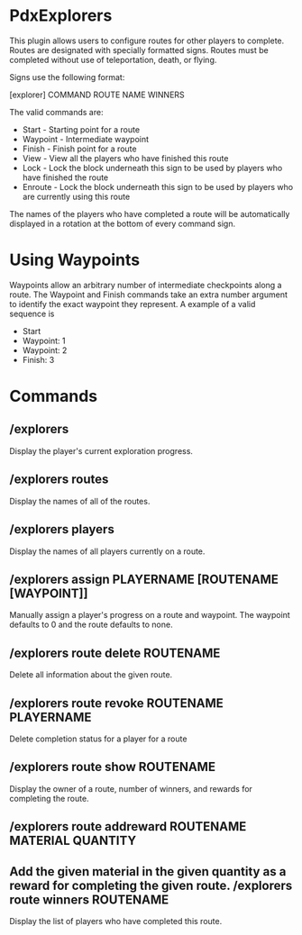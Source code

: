 PdxExplorers
============

This plugin allows users to configure routes for other players to complete.
Routes are designated with specially formatted signs. Routes must be completed
without use of teleportation, death, or flying.

Signs use the following format:

[explorer]
COMMAND
ROUTE NAME
WINNERS

The valid commands are:

  * Start - Starting point for a route
  * Waypoint - Intermediate waypoint
  * Finish - Finish point for a route
  * View - View all the players who have finished this route
  * Lock - Lock the block underneath this sign to be used by players who have finished the route
  * Enroute - Lock the block underneath this sign to be used by players who are currently using this route

The names of the players who have completed a route will be automatically displayed in a rotation at the
bottom of every command sign.

Using Waypoints
===============

Waypoints allow an arbitrary number of intermediate checkpoints along a route. The Waypoint and Finish commands
take an extra number argument to identify the exact waypoint they represent. A example of a valid sequence is

  * Start
  * Waypoint: 1
  * Waypoint: 2
  * Finish: 3

Commands
========

/explorers
----------
Display the player's current exploration progress.

/explorers routes
-----------------
Display the names of all of the routes.

/explorers players
-----------------
Display the names of all players currently on a route.

/explorers assign PLAYERNAME [ROUTENAME [WAYPOINT]]
---------------------------------
Manually assign a player's progress on a route and waypoint. The waypoint defaults to 0 and the route defaults to none.

/explorers route delete ROUTENAME
---------------------------------
Delete all information about the given route.

/explorers route revoke ROUTENAME PLAYERNAME
---------------------------------
Delete completion status for a player for a route

/explorers route show ROUTENAME
---------------------------------
Display the owner of a route, number of winners, and rewards for completing the route.

/explorers route addreward ROUTENAME MATERIAL QUANTITY
---------------------------------
Add the given material in the given quantity as a reward for completing the given route.
/explorers route winners ROUTENAME
---------------------------------
Display the list of players who have completed this route.
